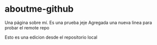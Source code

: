 # aboutme-github
Una página sobre mí. Es una prueba jeje
Agregada una nueva linea para probar el remote repo

Esto es una edicion desde el repositorio local
